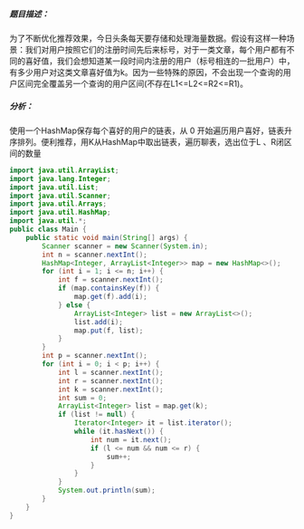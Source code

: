 ##### 题目描述：

为了不断优化推荐效果，今日头条每天要存储和处理海量数据。假设有这样一种场景：我们对用户按照它们的注册时间先后来标号，对于一类文章，每个用户都有不同的喜好值，我们会想知道某一段时间内注册的用户（标号相连的一批用户）中，有多少用户对这类文章喜好值为k。因为一些特殊的原因，不会出现一个查询的用户区间完全覆盖另一个查询的用户区间(不存在L1<=L2<=R2<=R1)。



##### 分析：

使用一个HashMap保存每个喜好的用户的链表，从 0 开始遍历用户喜好，链表升序排列。便利推荐，用K从HashMap中取出链表，遍历聊表，选出位于L 、R闭区间的数量

```java
import java.util.ArrayList;
import java.lang.Integer;
import java.util.List;
import java.util.Scanner;
import java.util.Arrays;
import java.util.HashMap;
import java.util.*;
public class Main {
    public static void main(String[] args) {
        Scanner scanner = new Scanner(System.in);
        int n = scanner.nextInt();
        HashMap<Integer, ArrayList<Integer>> map = new HashMap<>();
        for (int i = 1; i <= n; i++) {
            int f = scanner.nextInt();
            if (map.containsKey(f)) {
                map.get(f).add(i);
            } else {
                ArrayList<Integer> list = new ArrayList<>();
                list.add(i);
                map.put(f, list);
            }
        }
        int p = scanner.nextInt();
        for (int i = 0; i < p; i++) {
            int l = scanner.nextInt();
            int r = scanner.nextInt();
            int k = scanner.nextInt();
            int sum = 0;
            ArrayList<Integer> list = map.get(k);
            if (list != null) {
                Iterator<Integer> it = list.iterator();
                while (it.hasNext()) {
                    int num = it.next();
                    if (l <= num && num <= r) {
                        sum++;
                    }
                }
            }
            System.out.println(sum);
        }
    }
}
```


